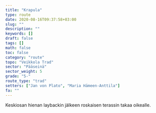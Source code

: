 ```yaml
---
title: "Krapula"
type: route
date: 2020-08-16T09:37:58+03:00
slug: ""
description: ""
keywords: []
draft: false
tags: []
math: false
toc: false
category: "route"
topo: "Veikkola Trad"
sector: "Pääseinä"
sector_weight: 5
grade: "5-"
route_type: "trad"
setters: ["Jan von Plato", "Maria Hämeen-Anttila"]
fa: ""
---
```


Keskiosan hienan laybackin jälkeen roskaisen terassin takaa oikealle.
